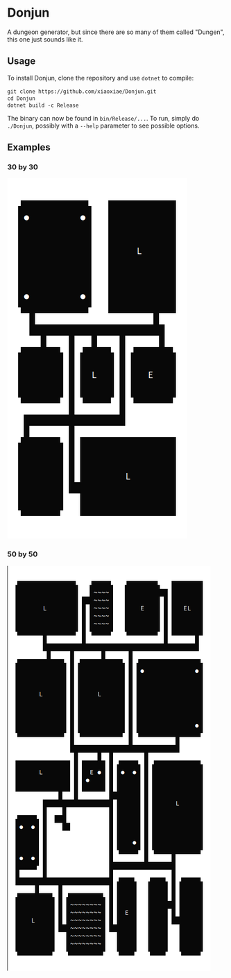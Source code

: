 # Donjun
A dungeon generator, but since there are so many of them called "Dungen", this one just sounds like it.

## Usage
To install Donjun, clone the repository and use `dotnet` to compile:
```
git clone https://github.com/xiaoxiae/Donjun.git
cd Donjun
dotnet build -c Release
```

The binary can now be found in `bin/Release/...`. To run, simply do `./Donjun`, possibly with a `--help` parameter to see possible options.

## Examples

### 30 by 30

![An example of the 30 by 30 maze.](img/30x30.png)

### 50 by 50

![An example of the 50 by 50 maze.](img/50x50.png)

